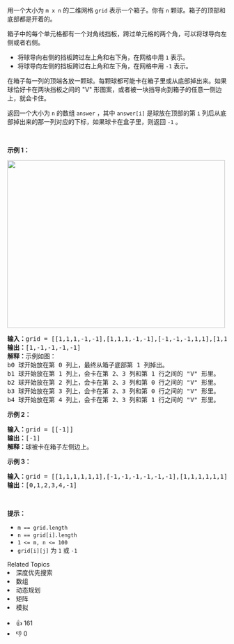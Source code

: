 <p>用一个大小为 <code>m x n</code> 的二维网格 <code>grid</code> 表示一个箱子。你有 <code>n</code> 颗球。箱子的顶部和底部都是开着的。</p>

<p>箱子中的每个单元格都有一个对角线挡板，跨过单元格的两个角，可以将球导向左侧或者右侧。</p>

<ul> 
 <li>将球导向右侧的挡板跨过左上角和右下角，在网格中用 <code>1</code> 表示。</li> 
 <li>将球导向左侧的挡板跨过右上角和左下角，在网格中用 <code>-1</code> 表示。</li> 
</ul>

<p>在箱子每一列的顶端各放一颗球。每颗球都可能卡在箱子里或从底部掉出来。如果球恰好卡在两块挡板之间的 "V" 形图案，或者被一块挡导向到箱子的任意一侧边上，就会卡住。</p>

<p>返回一个大小为 <code>n</code> 的数组 <code>answer</code> ，其中 <code>answer[i]</code> 是球放在顶部的第 <code>i</code> 列后从底部掉出来的那一列对应的下标，如果球卡在盒子里，则返回 <code>-1</code> 。</p>

<p>&nbsp;</p>

<p><strong>示例 1：</strong></p>

<p><strong><img alt="" src="https://assets.leetcode-cn.com/aliyun-lc-upload/uploads/2020/12/26/ball.jpg" style="width: 500px; height: 385px;" /></strong></p>

<pre>
<strong>输入：</strong>grid = [[1,1,1,-1,-1],[1,1,1,-1,-1],[-1,-1,-1,1,1],[1,1,1,1,-1],[-1,-1,-1,-1,-1]]
<strong>输出：</strong>[1,-1,-1,-1,-1]
<strong>解释：</strong>示例如图：
b0 球开始放在第 0 列上，最终从箱子底部第 1 列掉出。
b1 球开始放在第 1 列上，会卡在第 2、3 列和第 1 行之间的 "V" 形里。
b2 球开始放在第 2 列上，会卡在第 2、3 列和第 0 行之间的 "V" 形里。
b3 球开始放在第 3 列上，会卡在第 2、3 列和第 0 行之间的 "V" 形里。
b4 球开始放在第 4 列上，会卡在第 2、3 列和第 1 行之间的 "V" 形里。
</pre>

<p><strong>示例 2：</strong></p>

<pre>
<strong>输入：</strong>grid = [[-1]]
<strong>输出：</strong>[-1]
<strong>解释：</strong>球被卡在箱子左侧边上。
</pre>

<p><strong>示例 3：</strong></p>

<pre>
<strong>输入：</strong>grid = [[1,1,1,1,1,1],[-1,-1,-1,-1,-1,-1],[1,1,1,1,1,1],[-1,-1,-1,-1,-1,-1]]
<strong>输出：</strong>[0,1,2,3,4,-1]
</pre>

<p>&nbsp;</p>

<p><strong>提示：</strong></p>

<ul> 
 <li><code>m == grid.length</code></li> 
 <li><code>n == grid[i].length</code></li> 
 <li><code>1 &lt;= m, n &lt;= 100</code></li> 
 <li><code>grid[i][j]</code> 为 <code>1</code> 或 <code>-1</code></li> 
</ul>

<div><div>Related Topics</div><div><li>深度优先搜索</li><li>数组</li><li>动态规划</li><li>矩阵</li><li>模拟</li></div></div><br><div><li>👍 161</li><li>👎 0</li></div>